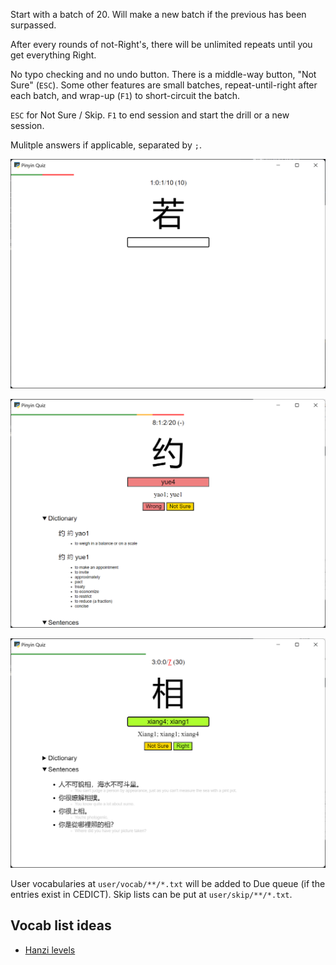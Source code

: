 Start with a batch of 20. Will make a new batch if the previous has been surpassed.

After every rounds of not-Right's, there will be unlimited repeats until you get everything Right.

No typo checking and no undo button. There is a middle-way button, "Not Sure" (`ESC`). Some other features are small batches, repeat-until-right after each batch, and wrap-up (`F1`) to short-circuit the batch.

`ESC` for Not Sure / Skip. `F1` to end session and start the drill or a new session.

Mulitple answers if applicable, separated by `;`.

![Due Quiz](README/due.png)

![New Quiz](README/new.png)

![Repeat Quiz](README/repeat.png)

User vocabularies at `user/vocab/**/*.txt` will be added to Due queue (if the entries exist in CEDICT). Skip lists can be put at `user/skip/**/*.txt`.

## Vocab list ideas

- [Hanzi levels](https://github.com/zhquiz/level/blob/master/_data/generated/vocab.yaml)
